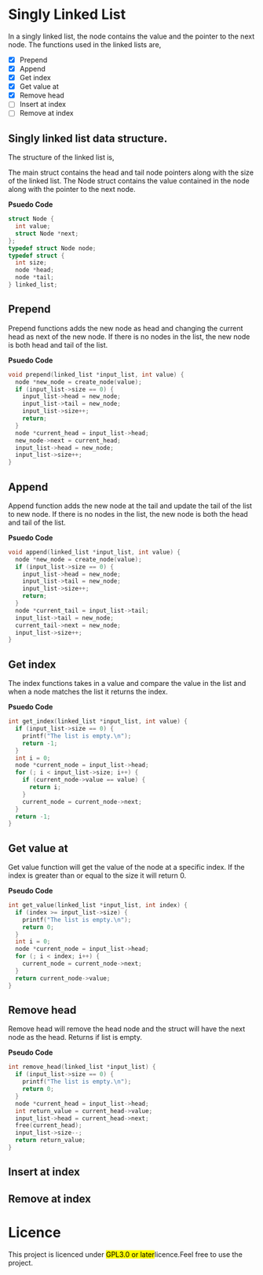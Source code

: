 # Singly Linked List
In a singly linked list, the node contains the value and the pointer to the next node. The functions used in the linked lists are,

- [x] Prepend
- [x] Append
- [x] Get index
- [x] Get value at
- [x] Remove head
- [ ] Insert at index
- [ ] Remove at index

## Singly linked list data structure.
The structure of the linked list is,

The main struct contains the head and tail node pointers along with the size of the linked list. The Node struct contains the value contained in the node along with the pointer
to the next node.

__Psuedo Code__
```c
struct Node {
  int value;
  struct Node *next;
};
typedef struct Node node;
typedef struct {
  int size;
  node *head;
  node *tail;
} linked_list;
```
## Prepend
Prepend functions adds the new node as head and changing the current head as next of the new node. If there is no nodes in the list, the new node is both head and tail of the list.

__Psuedo Code__
```c
void prepend(linked_list *input_list, int value) {
  node *new_node = create_node(value);
  if (input_list->size == 0) {
    input_list->head = new_node;
    input_list->tail = new_node;
    input_list->size++;
    return;
  }
  node *current_head = input_list->head;
  new_node->next = current_head;
  input_list->head = new_node;
  input_list->size++;
}
```
## Append
Append function adds the new node at the tail and update the tail of the list to new node. If there is no nodes in the list, the new node is both the head and tail of the list.

__Psuedo Code__
```c
void append(linked_list *input_list, int value) {
  node *new_node = create_node(value);
  if (input_list->size == 0) {
    input_list->head = new_node;
    input_list->tail = new_node;
    input_list->size++;
    return;
  }
  node *current_tail = input_list->tail;
  input_list->tail = new_node;
  current_tail->next = new_node;
  input_list->size++;
}
```
## Get index
The index functions takes in a value and compare the value in the list and when a node matches the list it returns the index.

__Psuedo Code__
```c
int get_index(linked_list *input_list, int value) {
  if (input_list->size == 0) {
    printf("The list is empty.\n");
    return -1;
  }
  int i = 0;
  node *current_node = input_list->head;
  for (; i < input_list->size; i++) {
    if (current_node->value == value) {
      return i;
    }
    current_node = current_node->next;
  }
  return -1;
}
```
## Get value at
Get value function will get the value of the node at a specific index. If the index is greater than or equal to the size it will return 0.

__Pseudo Code__
```c
int get_value(linked_list *input_list, int index) {
  if (index >= input_list->size) {
    printf("The list is empty.\n");
    return 0;
  }
  int i = 0;
  node *current_node = input_list->head;
  for (; i < index; i++) {
    current_node = current_node->next;
  }
  return current_node->value;
}
```
## Remove head
Remove head will remove the head node and the struct will have the next node as the head. Returns if list is empty.

__Pseudo Code__
```c
int remove_head(linked_list *input_list) {
  if (input_list->size == 0) {
    printf("The list is empty.\n");
    return 0;
  }
  node *current_head = input_list->head;
  int return_value = current_head->value;
  input_list->head = current_head->next;
  free(current_head);
  input_list->size--;
  return return_value;
}
```
## Insert at index
## Remove at index
# Licence
This project is licenced under <mark>GPL3.0 or later</mark>licence.Feel free to use the project.
